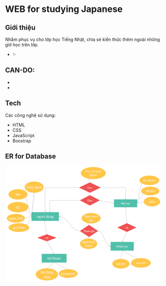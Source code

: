 # WEB for studying Japanese
## Giới thiệu

Nhằm phục vụ cho lớp học Tiếng Nhật, chia sẻ kiến thức thêm ngoài những giờ học trên lớp.
- ✨
## CAN-DO:

- 
- 

## Tech

Các công nghệ sử dụng:
- HTML 
- CSS
- JavaScript
- Boostrap

## ER for Database
![ERD](https://github.com/tanaquynh/try-nihongo/blob/main/images/ERD1.png)
